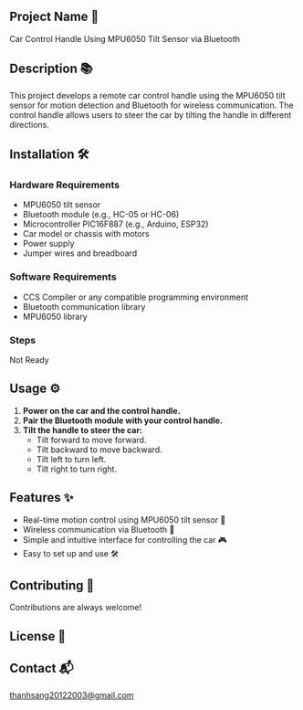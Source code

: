 ## Project Name 🚀 
Car Control Handle Using MPU6050 Tilt Sensor via Bluetooth

## Description 📚
This project develops a remote car control handle using the MPU6050 tilt sensor for motion detection and Bluetooth for wireless communication. The control handle allows users to steer the car by tilting the handle in different directions.

## Installation 🛠️
### Hardware Requirements
- MPU6050 tilt sensor
- Bluetooth module (e.g., HC-05 or HC-06)
- Microcontroller PIC16F887 (e.g., Arduino, ESP32)
- Car model or chassis with motors
- Power supply
- Jumper wires and breadboard
### Software Requirements
- CCS Compiler or any compatible programming environment
- Bluetooth communication library
- MPU6050 library
### Steps
Not Ready

## Usage ⚙️
1. **Power on the car and the control handle.**
2. **Pair the Bluetooth module with your control handle.**
3. **Tilt the handle to steer the car:**
    - Tilt forward to move forward.
    - Tilt backward to move backward.
    - Tilt left to turn left.
    - Tilt right to turn right.
      
## Features ✨
- Real-time motion control using MPU6050 tilt sensor 🚀
- Wireless communication via Bluetooth 📡
- Simple and intuitive interface for controlling the car 🎮
- Easy to set up and use 🛠️
  
## Contributing 🤝
Contributions are always welcome!

## License 📄

## Contact 📬
thanhsang20122003@gmail.com
